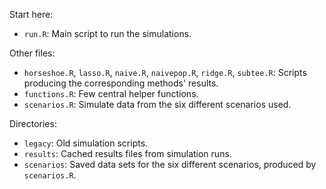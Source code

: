 Start here:

- `run.R`: Main script to run the simulations.

Other files:

- `horseshoe.R`, `lasso.R`, `naive.R`, `naivepop.R`, `ridge.R`, `subtee.R`: Scripts producing the corresponding methods' results.
- `functions.R`: Few central helper functions.
- `scenarios.R`: Simulate data from the six different scenarios used.

Directories:

- `legacy`: Old simulation scripts.
- `results`: Cached results files from simulation runs.
- `scenarios`: Saved data sets for the six different scenarios, produced by `scenarios.R`.
